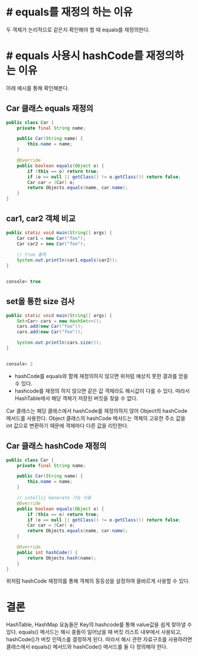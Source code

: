 
# # equals를 재정의 하는 이유
두 객체가 논리적으로 같은지 확인해야 할 때 equals를 재정의한다.

# # equals 사용시 hashCode를 재정의하는 이유
아래 예시를 통해 확인해본다. 

## Car 클래스 equals 재정의

```java
public class Car {
    private final String name;

    public Car(String name) {
        this.name = name;
    }

    @Override
    public boolean equals(Object o) {
        if (this == o) return true;
        if (o == null || getClass() != o.getClass()) return false;
        Car car = (Car) o;
        return Objects.equals(name, car.name);
    }
}
```

## car1, car2 객체 비교
```java
public static void main(String[] args) {
    Car car1 = new Car("foo");
    Car car2 = new Car("foo");
    
    // true 출력
    System.out.println(car1.equals(car2));
}


console> true
```

## set을 통한 size 검사
```java
public static void main(String[] args) {
    Set<Car> cars = new HashSet<>();
    cars.add(new Car("foo"));
    cars.add(new Car("foo"));

    System.out.println(cars.size());
}


console> 2
```
* hashCode를 equals와 함께 재정의하지 않으면 위처럼 예상치 못한 결과를 얻을 수 있다.
* hashcode를 재정의 하지 않으면 같은 값 객체라도 해시값이 다를 수 있다. 따라서 HashTable에서 해당 객체가 저장된 버킷을 찾을 수 없다.

Car 클래스는 해당 클래스에서 hashCode를 재정의하지 않아 Object의 hashCode 메서드를 사용한다. Object 클래스의 hashCode 메서드는 객체의 고유한 주소 값을 int 값으로 변환하기 때문에 객체마다 다른 값을 리턴한다.


## Car 클래스 hashCode 재정의
```java
public class Car {
    private final String name;

    public Car(String name) {
        this.name = name;
    }

    // intellij Generate 기능 사용
    @Override
    public boolean equals(Object o) {
        if (this == o) return true;
        if (o == null || getClass() != o.getClass()) return false;
        Car car = (Car) o;
        return Objects.equals(name, car.name);
    }

    @Override
    public int hashCode() {
        return Objects.hash(name);
    }
}
```

위처럼 hashCode 재정의를 통해 객체의 동등성을 설정하여 올바르게 사용할 수 있다.

# 결론 
HashTable, HashMap 요놈들은 Key의 hashcode를 통해 value값을 쉽게 찾아낼 수 있다. equals() 메서드는 해시 충돌이 일어났을 때 버킷 리스트 내부에서 사용되고, hashCode()가 버킷 인덱스를 결정하게 된다. 따라서 해시 관련 자료구조를 사용하려면 클래스에서 equals() 메서드와 hashCode() 메서드를 둘 다 정의해야 한다.


